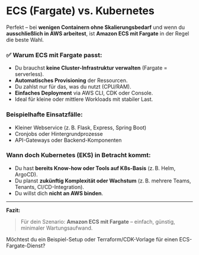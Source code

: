 # ECS (Fargate) vs. Kubernetes 


Perfekt – bei **wenigen Containern ohne Skalierungsbedarf** und wenn du **ausschließlich in AWS arbeitest**, ist **Amazon ECS mit Fargate** in der Regel die beste Wahl.

### ✅ **Warum ECS mit Fargate passt:**

* Du brauchst **keine Cluster-Infrastruktur verwalten** (Fargate = serverless).
* **Automatisches Provisioning** der Ressourcen.
* Du zahlst nur für das, was du nutzt (CPU/RAM).
* **Einfaches Deployment** via AWS CLI, CDK oder Console.
* Ideal für kleine oder mittlere Workloads mit stabiler Last.

### Beispielhafte Einsatzfälle:

* Kleiner Webservice (z. B. Flask, Express, Spring Boot)
* Cronjobs oder Hintergrundprozesse
* API-Gateways oder Backend-Komponenten

### Wann **doch Kubernetes (EKS)** in Betracht kommt:

* Du hast **bereits Know-how oder Tools auf K8s-Basis** (z. B. Helm, ArgoCD).
* Du planst **zukünftig Komplexität oder Wachstum** (z. B. mehrere Teams, Tenants, CI/CD-Integration).
* Du willst dich **nicht an AWS binden**.

---

**Fazit:**

> Für dein Szenario: **Amazon ECS mit Fargate** – einfach, günstig, minimaler Wartungsaufwand.

Möchtest du ein Beispiel-Setup oder Terraform/CDK-Vorlage für einen ECS-Fargate-Dienst?
